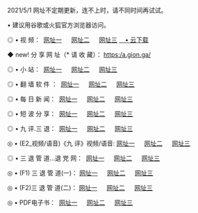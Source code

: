 <p>2021/5/1 网址不定期更新，连不上时，请不同时间再试试。
<p>• 建议用谷歌或火狐官方浏览器访问。
<p>◎ • 视 频： 
<a href="http://hxr.lexmarktr.com/" target="_blank">网址一</a> 　 
<a href="http://hqo.lexmarktr.com/" target="_blank">网址二</a> 　 
<a href="http://hqo.lexmarktr.com/b.html" target="_blank">网址三</a>
<a href="https://yadi.sk/d/d0sUeAOpal3njw" target="_blank">　• 云下载 </a></p>
<p>◆ new! 分 享 网 址（* 请 收 藏）： <a href="http://hvv.lexmarktr.com/a.html">https:/a.gion.ga/</a></p>

<p>◎ • 小 站：  
<a href="http://hxr.lexmarktr.com/f.html" target="_blank">网址一</a> 　 
<a href="http://hqo.lexmarktr.com/h.html" target="_blank">网址二</a> 　 
<a href="http://hqo.lexmarktr.com/k/" target="_blank">网址三</a></p>
<p>◎ • 翻 墙 软 件 ：  
<a href="http://hxr.lexmarktr.com/ff/" target="_blank">网址一</a> 　 
<a href="http://hqo.lexmarktr.com/s/read/a1_nd.html" target="_blank">网址二</a> 　 
<a href="http://hqo.lexmarktr.com/ff/index.html" target="_blank">网址三</a></p>
<p>◎ • 每 日 新 闻：  
<a href="http://hxr.lexmarktr.com/day/" target="_blank">网址一</a> 　 
<a href="http://hqo.lexmarktr.com/day/" target="_blank">网址二</a> 　 
<a href="http://hqo.lexmarktr.com/day/index.html" target="_blank">网址三</a></p>
<p>◎ • 短 波 分 享：  
<a href="http://hxr.lexmarktr.com/h/" target="_blank">网址一</a> 　 
<a href="http://hqo.lexmarktr.com/h/" target="_blank">网址二</a> 　 
<a href="http://hqo.lexmarktr.com/h/index.html" target="_blank">网址三</a></p>
<p>◎ • 九 评.三 退：  
<a href="http://hxr.lexmarktr.com/t/" target="_blank">网址一</a> 　 
<a href="http://hqo.lexmarktr.com/v2/index.html" target="_blank">网址二</a> 　 
<a href="http://hqo.lexmarktr.com/tt/index.html" target="_blank">网址三</a> 　</p>
<p>◎ • (E2_视频/语音)《九 评》视频/语音: 
<a href="http://hqo.lexmarktr.com/7738.html" target="_blank">网址一</a> 　 
<a href="http://hqo.lexmarktr.com/7614.html" target="_blank">网址二</a> 　 
<a href="http://hqo.lexmarktr.com/7633.html" target="_blank">网址三</a></p>
<p>◎ • 三 退 管 道...退 党 网：  
<a href="http://hxr.lexmarktr.com/go/td1.html" target="_blank">网址一</a> 　 
<a href="http://hqo.lexmarktr.com/go/td2.html" target="_blank">网址二</a> 　 
<a href="http://hqo.lexmarktr.com/go/td3.html" target="_blank">网址三</a></p>
<p>◎ • (F1) 三 退 管 道(一)： 
<a href="http://hxr.lexmarktr.com/dd/" target="_blank">网址一</a> 　 
<a href="http://hqo.lexmarktr.com/s/read/a1_tdx.html" target="_blank">网址二</a> 　 
<a href="http://hqo.lexmarktr.com/dd/" target="_blank">网址三</a></p>
<p>◎ • (F2)三 退 管 道(二)： 
<a href="http://hqo.lexmarktr.com/d/" target="_blank">网址一</a> 　 
<a href="http://hxr.lexmarktr.com/d/index.html" target="_blank">网址二</a> 　 
<a href="http://hqo.lexmarktr.com/d/" target="_blank">网址三</a></p>
<p>◎ • PDF电子书：  
<a href="http://hxr.lexmarktr.com/p/" target="_blank">网址一</a> 　 
<a href="http://hqo.lexmarktr.com/p/index.html" target="_blank">网址二</a> 　 
<a href="http://hqo.lexmarktr.com/p/" target="_blank">网址三</a></p>
